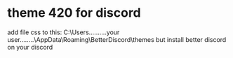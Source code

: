 # theme 420 for discord
add file css to this: C:\Users\..........your user........\AppData\Roaming\BetterDiscord\themes
but install better discord on your discord
